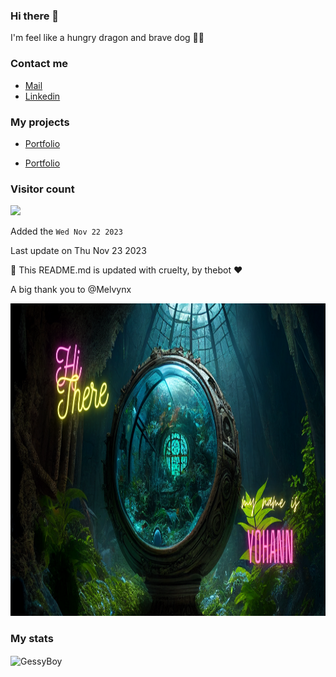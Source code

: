### Hi there 👋

I'm feel like a hungry dragon and brave dog 🐉🐶

### Contact me

* [Mail](mailto:ydeletrez@gmail.com)
* [Linkedin](https://www.linkedin.com/in/yohann-deletrez/)

### My projects

- [Portfolio](https://my-portfolio-xjbz.vercel.app/)

- [Portfolio](https://my-portfolio-xjbz.vercel.app/)


### Visitor count

<img src="https://profile-counter.glitch.me/GessyBoy/count.svg" />

Added the `Wed Nov 22 2023`

Last update on Thu Nov 23 2023

🤖 This README.md is updated with cruelty, by thebot ❤️

A big thank you to @Melvynx


  <a href="https://linkedin.com/in/yohann-deletrez" target="_blank">
    <img src="https://github.com/GessyBoy/GessyBoy/blob/main/img/banniere.png" height="500" width="800" alt="Connect with me:" />
  </a>


### My stats
  <img align="center" src="https://github-readme-stats.vercel.app/api/top-langs?username=Gessyboy&show_icons=true&locale=en&hide=html,css,scss,twig&theme=tokyonight" alt="GessyBoy" />
